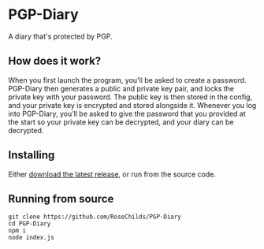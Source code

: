 # PGP-Diary
A diary that's protected by PGP.

## How does it work?
When you first launch the program, you'll be asked to create a password. PGP-Diary then generates a public and private key pair, and locks the private key with your password. The public key is then stored in the config, and your private key is encrypted and stored alongside it. Whenever you log into PGP-Diary, you'll be asked to give the password that you provided at the start so your private key can be decrypted, and your diary can be decrypted.

## Installing
Either [download the latest release](https://github.com/RoseChilds/PGP-Diary/releases/latest), or run from the source code.

## Running from source
```
git clone https://github.com/RoseChilds/PGP-Diary
cd PGP-Diary
npm i
node index.js
```
